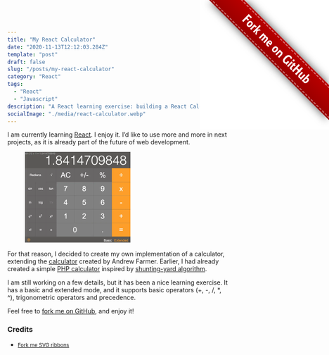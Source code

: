 ```yaml
---
title: "My React Calculator"
date: "2020-11-13T12:12:03.284Z"
template: "post"
draft: false
slug: "/posts/my-react-calculator"
category: "React"
tags:
  - "React"
  - "Javascript"
description: "A React learning exercise: building a React Calculator."
socialImage: "./media/react-calculator.webp"
---
```


<a href="https://github.com/albertoarena/react-calculator"><img src="media/fork-me-overlay.svg" style="position:absolute;top:0;right:0;" alt="Fork me on GitHub"></a>

I am currently learning [React](https://react.dev/). I enjoy it. I’d like to use more and more in next projects, as it
is already part of the future of web development.

<figure class="float-right" style="width: 240px">
	<img src="media/react-calculator.webp" alt="React Calculator">
</figure>

For that reason, I decided to create my own implementation of a calculator, extending
the [calculator](https://github.com/andrewagain/calculator) created by Andrew Farmer. Earlier, I had already created a
simple [PHP calculator](https://github.com/albertoarena/calculator) inspired
by [shunting-yard algorithm](https://en.wikipedia.org/wiki/Shunting-yard_algorithm).

I am still working on a few details, but it has been a nice learning exercise. It has a basic and extended mode, and it
supports basic operators (+, -, /, \*, ^), trigonometric operators and precedence.

Feel free to [fork me on GitHub](https://github.com/albertoarena/react-calculator), and enjoy it!

### Credits

- <small>[Fork me SVG ribbons](https://github.com/usecue/fork-me-on-github-svg-ribbons)</small>
